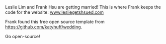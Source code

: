 Leslie Lim and Frank Hsu are getting married! This is where Frank keeps the code for the website: www.lesliegetshsued.com

Frank found this free open source template from https://github.com/katyhuff/wedding.

Go open-source!
